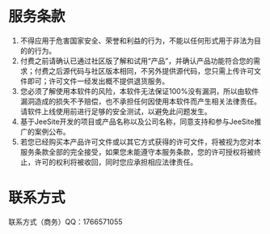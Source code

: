 # 服务条款

1. 不得应用于危害国家安全、荣誉和利益的行为，不能以任何形式用于非法为目的的行为。
2. 付费之前请确认已通过社区版了解和试用“产品”，并确认产品功能符合您的需求；付费之后源代码与社区版本相同，不另外提供源代码，您只需上传许可文件即可；许可文件一经发出概不提供退货服务。
3. 您必须了解使用本软件的风险，本软件无法保证100%没有漏洞，所以由软件漏洞造成的损失不予赔偿，也不承担任何因使用本软件而产生相关法律责任。请软件上线使用前进行足够的安全测试，以避免此问题发生。
4. 基于JeeSite开发的项目或产品名称以及公司名称，同意支持和参与JeeSite推广的案例公布。
5. 若您已经购买本产品许可文件或以其它方式获得的许可文件，将被视为您对本服务条款全部的完全接受，如果您未能遵守本服务条款，您的许可授权将被终止，许可的权利将被收回，同时您应承担相应法律责任。

# 联系方式

联系方式（商务）QQ：1766571055
